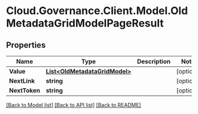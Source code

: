 # Cloud.Governance.Client.Model.OldMetadataGridModelPageResult
## Properties

Name | Type | Description | Notes
------------ | ------------- | ------------- | -------------
**Value** | [**List&lt;OldMetadataGridModel&gt;**](OldMetadataGridModel.md) |  | [optional] 
**NextLink** | **string** |  | [optional] 
**NextToken** | **string** |  | [optional] 

[[Back to Model list]](../README.md#documentation-for-models) [[Back to API list]](../README.md#documentation-for-api-endpoints) [[Back to README]](../README.md)


